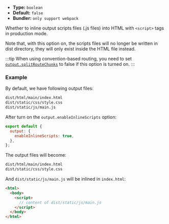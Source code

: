 - **Type:** `boolean`
- **Default:** `false`
- **Bundler:** `only support webpack`

Whether to inline output scripts files (.js files) into HTML with `<script>` tags in production mode.

Note that, with this option on, the scripts files will no longer be written in dist directory, they will only exist inside the HTML file instead.

:::tip
When using convention-based routing, you need to set [`output.splitRouteChunks`](https://modernjs.dev/en/configure/app/output/splitRouteChunks.html) to false if this option is turned on.
:::

### Example

By default, we have following output files:

```bash
dist/html/main/index.html
dist/static/css/style.css
dist/static/js/main.js
```

After turn on the `output.enableInlineScripts` option:

```js
export default {
  output: {
    enableInlineScripts: true,
  },
};
```

The output files will become:

```bash
dist/html/main/index.html
dist/static/css/style.css
```

And `dist/static/js/main.js` will be inlined in `index.html`:

```html
<html>
  <body>
    <script>
      // content of dist/static/js/main.js
    </script>
  </body>
</html>
```
